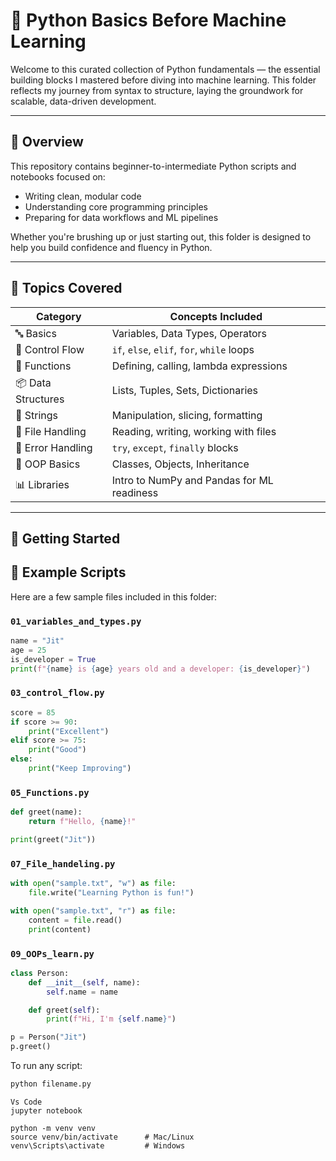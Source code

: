 # 🐍 Python Basics Before Machine Learning

Welcome to this curated collection of Python fundamentals — the essential building blocks I mastered before diving into machine learning. This folder reflects my journey from syntax to structure, laying the groundwork for scalable, data-driven development.

---

## 📘 Overview

This repository contains beginner-to-intermediate Python scripts and notebooks focused on:

- Writing clean, modular code
- Understanding core programming principles
- Preparing for data workflows and ML pipelines

Whether you're brushing up or just starting out, this folder is designed to help you build confidence and fluency in Python.

---

## 🧠 Topics Covered

| Category               | Concepts Included                                      |
|------------------------|--------------------------------------------------------|
| 🔤 Basics              | Variables, Data Types, Operators                       |
| 🔁 Control Flow        | `if`, `else`, `elif`, `for`, `while` loops             |
| 🧮 Functions           | Defining, calling, lambda expressions                  |
| 📦 Data Structures     | Lists, Tuples, Sets, Dictionaries                      |
| 🧵 Strings             | Manipulation, slicing, formatting                      |
| 📂 File Handling       | Reading, writing, working with files                   |
| 🚨 Error Handling      | `try`, `except`, `finally` blocks                      |
| 🧱 OOP Basics          | Classes, Objects, Inheritance                          |
| 📊 Libraries           | Intro to NumPy and Pandas for ML readiness             |

---

## 🚀 Getting Started


## 📂 Example Scripts

Here are a few sample files included in this folder:

### `01_variables_and_types.py`
```python
name = "Jit"
age = 25
is_developer = True
print(f"{name} is {age} years old and a developer: {is_developer}")
```
### `03_control_flow.py`
```python
score = 85
if score >= 90:
    print("Excellent")
elif score >= 75:
    print("Good")
else:
    print("Keep Improving")
```

### `05_Functions.py`
```python
def greet(name):
    return f"Hello, {name}!"

print(greet("Jit"))
```

### `07_File_handeling.py`
```python
with open("sample.txt", "w") as file:
    file.write("Learning Python is fun!")

with open("sample.txt", "r") as file:
    content = file.read()
    print(content)
```

### `09_OOPs_learn.py`
```python
class Person:
    def __init__(self, name):
        self.name = name

    def greet(self):
        print(f"Hi, I'm {self.name}")

p = Person("Jit")
p.greet()
```



To run any script:

```bash
python filename.py
```
``` Editor
Vs Code
jupyter notebook
```
```Enviroment
python -m venv venv
source venv/bin/activate      # Mac/Linux
venv\Scripts\activate         # Windows
```
